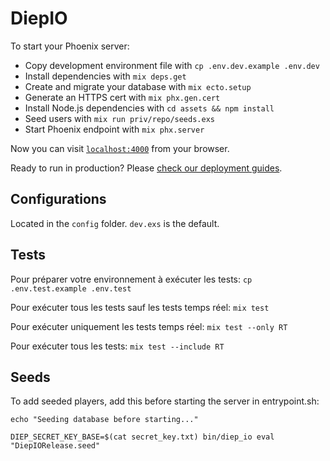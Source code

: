 # DiepIO

To start your Phoenix server:

- Copy development environment file with `cp .env.dev.example .env.dev`
- Install dependencies with `mix deps.get`
- Create and migrate your database with `mix ecto.setup`
- Generate an HTTPS cert with `mix phx.gen.cert`
- Install Node.js dependencies with `cd assets && npm install`
- Seed users with `mix run priv/repo/seeds.exs`
- Start Phoenix endpoint with `mix phx.server`

Now you can visit [`localhost:4000`](http://localhost:4000) from your browser.

Ready to run in production? Please [check our deployment guides](https://hexdocs.pm/phoenix/deployment.html).

## Configurations

Located in the `config` folder. `dev.exs` is the default.

## Tests

Pour préparer votre environnement à exécuter les tests: `cp .env.test.example .env.test`

Pour exécuter tous les tests sauf les tests temps réel: `mix test`

Pour exécuter uniquement les tests temps réel: `mix test --only RT`

Pour exécuter tous les tests: `mix test --include RT`

## Seeds
To add seeded players, add this before starting the server in entrypoint.sh:

```
echo "Seeding database before starting..."

DIEP_SECRET_KEY_BASE=$(cat secret_key.txt) bin/diep_io eval "DiepIORelease.seed"
```
